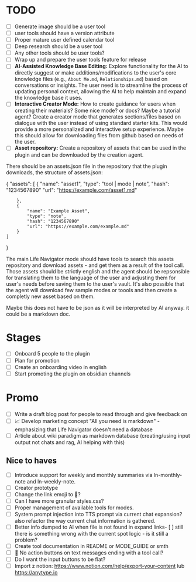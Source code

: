 # TODO

- [ ] Generate image should be a user tool
- [ ] user tools should have a version attribute
- [ ] Proper mature user defined calendar tool 
- [ ] Deep research should be a user tool
- [ ] Any other tools should be user tools?
- [ ] Wrap up and prepare the user tools feature for release
- [ ] **AI-Assisted Knowledge Base Editing:** Explore functionality for the AI to directly suggest or make additions/modifications to the user's core knowledge files (e.g., `About Me.md`, `Relationships.md`) based on conversations or insights. The user need is to streamline the process of updating personal context, allowing the AI to help maintain and expand the knowledge base it uses.
- [ ] **Interactive Creator Mode:** How to create guidance for users when creating their materials? Some nice mode? or docs? Maybe a tutorial agent? Create a creator mode that generates sections/files based on dialogue with the user instead of using standard starter kits. This would provide a more personalized and interactive setup experience. Maybe this should allow for downloading files from github based on needs of the user.
- [ ] **Asset repository:** Create a repository of assets that can be used in the plugin and can be downloaded by the creation agent.

There should be an assets.json file in the repository that the plugin downloads, the structure of assets.json:

{
    "assets": [
        {
            "name": "asset1",
            "type": "tool | mode | note",
            "hash": "1234567890"
            "url": "https://example.com/asset1.md"
            
        },
        {
            "name": "Example Asset",
            "type": "note",
            "hash": "1234567890"
            "url": "https://example.com/example.md"
        }
    ]
}

The main Life Navigator mode should have tools to search this assets repository and download assets - and get them as a result of the tool call. Those assets should be strictly english and the agent should be repsonsible for translating them to the language of the user and adjusting them for user's needs before saving them to the user's vault. It's also possible that the agent will download few sample modes or toools and then create a completly new asset based on them.

Maybe this does not have to be json as it will be interpreted by AI anyway. it could be a markdown doc.

# Stages
- [ ] Onboard 5 people to the plugin
- [ ] Plan for promotion
- [ ] Create an onboarding video in english
- [ ] Start promoting the plugin on obsidian channels

# Promo
- [ ] Write a draft blog post for people to read through and give feedback on
- [ ] 📈 Develop marketing concept "All you need is markdown" - emphasizing that Life Navigator doesn't need a database
- [ ] Article about wiki paradigm as markdown database (creating/using input output not chats and rag, AI helping with this)

## Nice to haves
- [ ] Introduce support for weekly and monthly summaries via ln-monthly-note and ln-weekly-note.
- [ ] Creator prototype
- [ ] Change the link emoji to 🧭?
- [ ] Can I have more granular styles.css?
- [ ] Proper management of available tools for modes.
- [ ] System prompt injection into TTS prompt via current chat expansion? also refactor the way current chat information is gathered.
- [ ] Better info dumped to AI when file is not found in expand links- [ ] still there is something wrong with the current spot logic - is it still a problem?
- [ ] Create tool documentation in README or MODE_GUIDE or smth
- [ ] 🔧 No action buttons on text messages ending with a tool call?
- [ ] Do I want the input buttons to be flat?
- [ ] Import z notion: https://www.notion.com/help/export-your-content lub https://anytype.io

